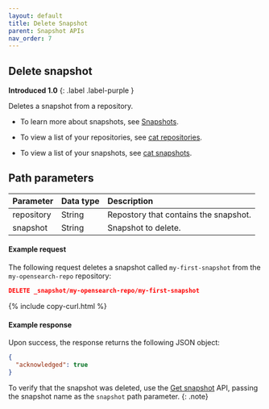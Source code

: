 ```yaml
---
layout: default
title: Delete Snapshot
parent: Snapshot APIs
nav_order: 7
---
```


## Delete snapshot

**Introduced 1.0**
{: .label .label-purple }

Deletes a snapshot from a repository.

- To learn more about snapshots, see [Snapshots]({{site.url}}{{site.baseurl}}/opensearch/snapshots/index).

- To view a list of your repositories, see [cat repositories]({{site.url}}{{site.baseurl}}/api-reference/cat/cat-repositories).

- To view a list of your snapshots, see [cat snapshots]({{site.url}}{{site.baseurl}}/api-reference/cat/cat-snapshots).

## Path parameters

| Parameter  | Data type | Description                           |
| :--------- | :-------- | :------------------------------------ |
| repository | String    | Repostory that contains the snapshot. |
| snapshot   | String    | Snapshot to delete.                   |

#### Example request

The following request deletes a snapshot called `my-first-snapshot` from the `my-opensearch-repo` repository:

```json
DELETE _snapshot/my-opensearch-repo/my-first-snapshot
```

{% include copy-curl.html %}

#### Example response

Upon success, the response returns the following JSON object:

```json
{
  "acknowledged": true
}
```

To verify that the snapshot was deleted, use the [Get snapshot]({{site.url}}{{site.baseurl}}/api-reference/snapshots/get-snapshot) API, passing the snapshot name as the `snapshot` path parameter.
{: .note}

